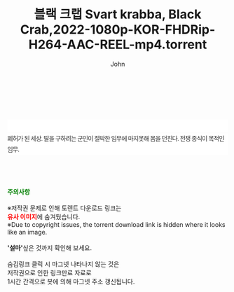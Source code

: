 ﻿---
layout: post
title:  "블랙 크랩 Svart krabba, Black Crab,2022-1080p-KOR-FHDRip-H264-AAC-REEL-mp4.torrent"
author: John
categories: [ 영화 ]
tags: [  ]
image:  
description: "블랙 크랩 Svart krabba, Black Crab,2022-1080p-KOR-FHDRip-H264-AAC-REEL-mp4 torrent 정보 공유"
toc: true
toc_sticky: true
---

<br>
<div class="view-img">
<a class="view_image" href="http://torrentmobile60.com/bbs/view_image.php?fn=%2Fdata%2Ffile%2Fmovie%2F3659260999_Muwf2TnI_375fdb785fade0a6849b8d8c90ad956fb52c6d23.jpg" target="_blank"><img alt="" class="img-tag" content="http://torrentmobile60.com/data/file/movie/3659260999_Muwf2TnI_375fdb785fade0a6849b8d8c90ad956fb52c6d23.jpg" itemprop="image" src="http://torrentmobile60.com/data/file/movie/3659260999_Muwf2TnI_375fdb785fade0a6849b8d8c90ad956fb52c6d23.jpg"/></a><a class="view_image" href="http://torrentmobile60.com/bbs/view_image.php?fn=%2Fdata%2Ffile%2Fmovie%2F3659260999_RkCWZsfB_3c07cdf5d242ebe880aa1d12e6abaf5a90da74d8.jpg" target="_blank"><img alt="" class="img-tag" content="http://torrentmobile60.com/data/file/movie/3659260999_RkCWZsfB_3c07cdf5d242ebe880aa1d12e6abaf5a90da74d8.jpg" itemprop="image" src="http://torrentmobile60.com/data/file/movie/3659260999_RkCWZsfB_3c07cdf5d242ebe880aa1d12e6abaf5a90da74d8.jpg"/></a></div><div class="view-content" itemprop="description">
<p><br/></p><div class="title_area" style="margin:0px 0px 9px;padding:0px;list-style:none;font-size:12px;font-family:'나눔고딕', NanumGothic, '돋움', Dotum, Helvetica, 'AppleSDGothicNeo-Medium', AppleGothic, sans-serif;height:30px;float:none;background-color:rgb(255,255,255);"><h4 class="h_story" style="margin:5px 10px 0px 0px;padding:0px;list-style:none;font-size:12px;font-family:'돋움', sans-serif;height:18px;width:49px;background:url(&quot;https://ssl.pstatic.net/static/movie/2020/10/h_tx_sp5.png&quot;) no-repeat 0px -17px;float:left;"><strong class="blind" style="margin:0px;padding:0px;list-style:none;font-size:0px;font-family:inherit;color:inherit;width:1px;height:1px;line-height:0;">줄거리</strong></h4></div><p class="con_tx" style="margin-top:-7px;margin-bottom:-6px;list-style:none;font-size:14px;font-family:'나눔고딕', NanumGothic, '돋움', Dotum, Helvetica, 'AppleSDGothicNeo-Medium', AppleGothic, sans-serif;color:rgb(51,51,51);background-image:url(&quot;https://ssl.pstatic.net/static/movie/2014/01/blank.gif&quot;);letter-spacing:-1px;line-height:25px;background-color:rgb(255,255,255);">폐허가 된 세상. 딸을 구하려는 군인이 절박한 임무에 마지못해 몸을 던진다. 전쟁 종식이 목적인 임무.</p> </div>
    
<br><br><br>
<p data-ke-size="size16"><b><span style="color: green;">주의사항</span></b><br /><br />※저작권 문제로 인해 토렌트 다운로드 링크는<br /><b><span style="color: red;">유사 이미지</span></b>에 숨겨뒀습니다.<br />※Due to copyright issues, the torrent download link is hidden where it looks like an image.<br /><br /><b>'설마'</b>싶은 것까지 확인해 보세요.<br /><br />숨김링크 클릭 시 마그넷 나타나지 않는 것은<br />저작권으로 인한 링크만료 자료로<br />1시간 간격으로 봇에 의해 마그넷 주소 갱신됩니다.</p>
